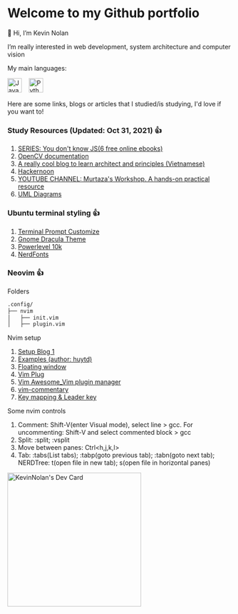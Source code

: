 # Welcome to my Github portfolio
👋 Hi, I’m Kevin Nolan

I’m really interested in web development, system architecture and computer vision

My main languages:

<img src="https://upload.wikimedia.org/wikipedia/commons/6/6a/JavaScript-logo.png" alt="Javascript" width="32"/> 	&nbsp; 	&nbsp;<img src="https://cdn.picpng.com/logo/language-logo-python-44976.png" alt="Python" width="32"/>

Here are some links, blogs or articles that I studied/is studying, I'd love if you want to!

### Study Resources (Updated: Oct 31, 2021) :+1:

1. [SERIES: You don't know JS(6 free online ebooks)](https://github.com/getify/You-Dont-Know-JS/blob/1st-ed/README.md)
2. [OpenCV documentation](https://docs.opencv.org/3.4.15/d6/d00/tutorial_py_root.html)
3. [A really cool blog to learn architect and principles (Vietnamese)](https://edwardthienhoang.wordpress.com)
4. [Hackernoon](https://hackernoon.com)
5. [YOUTUBE CHANNEL: Murtaza's Workshop. A hands-on practical resource](https://www.youtube.com/c/MurtazasWorkshopRoboticsandAI)
6. [UML Diagrams](https://sourcemaking.com/uml)

<!---
anacondaf/anacondaf is a ✨ special ✨ repository because its `README.md` (this file) appears on your GitHub profile.
You can click the Preview link to take a look at your changes.
--->

### Ubuntu terminal styling :+1:

1. [Terminal Prompt Customize](https://www.youtube.com/watch?v=LXgXV7YmSiU)
2. [Gnome Dracula Theme](https://draculatheme.com/gnome-terminal)
3. [Powerlevel 10k](https://github.com/romkatv/powerlevel10k)
4. [NerdFonts](https://github.com/ryanoasis/nerd-fonts)


### Neovim :+1:

Folders

```bash
.config/
├── nvim
│   ├── init.vim
│   ├── plugin.vim

```

Nvim setup

1. [Setup Blog 1](https://thefullsnack.com/posts/vim-setup-2019.html)
2. [Examples (author: huytd)](https://github.com/huytd/vim-config)
3. [Floating window](https://thefullsnack.com/posts/vim-play-with-floating.html)
4. [Vim Plug](https://github.com/junegunn/vim-plug)
5. [Vim Awesome_Vim plugin manager](https://vimawesome.com/)
6. [vim-commentary](https://github.com/tpope/vim-commentary)
7. [Key mapping & Leader key](https://learnvimscriptthehardway.stevelosh.com/chapters/06.html#mapping-key-sequences)

Some nvim controls
1. Comment: Shift-V(enter Visual mode), select line > gcc. For uncommenting: Shift-V and select commented block > gcc
2. Split: :split; :vsplit
3. Move between panes: Ctrl<h,j,k,l>
4. Tab: :tabs(List tabs); :tabp(goto previous tab); :tabn(goto next tab); NERDTree: t(open file in new tab); s(open file in horizontal panes)

<a href="https://app.daily.dev/KevinNolan"><img src="https://api.daily.dev/devcards/838048ad92ac44f9924d5c40d46650a0.png?r=lvr" width="300" alt="KevinNolan's Dev Card"/></a>
